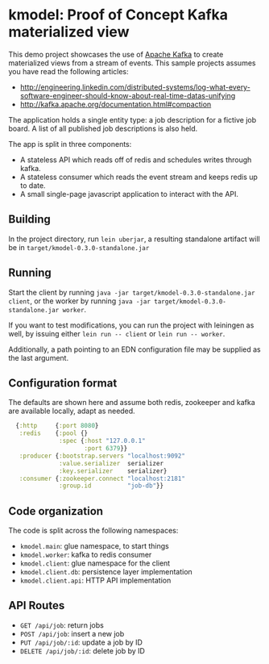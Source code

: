 kmodel: Proof of Concept Kafka materialized view
================================================

This demo project showcases the use of [Apache Kafka](http://kafka.apache.org)
to create materialized views from a stream of events. This sample projects assumes you have
read the following articles:

- http://engineering.linkedin.com/distributed-systems/log-what-every-software-engineer-should-know-about-real-time-datas-unifying
- http://kafka.apache.org/documentation.html#compaction

The application holds a single entity type: a job description for a fictive
job board. A list of all published job descriptions is also held.

The app is split in three components:

- A stateless API which reads off of redis and schedules writes through kafka.
- A stateless consumer which reads the event stream and keeps redis up to date.
- A small single-page javascript application to interact with the API.

## Building

In the project directory, run `lein uberjar`, a resulting standalone artifact
will be in `target/kmodel-0.3.0-standalone.jar`

## Running

Start the client by running `java -jar target/kmodel-0.3.0-standalone.jar client`,
or the worker by running `java -jar target/kmodel-0.3.0-standalone.jar worker`.

If you want to test modifications, you can run the project with leiningen as well,
by issuing either `lein run -- client` or `lein run -- worker`.

Additionally, a path pointing to an EDN configuration file may be supplied as the
last argument.

## Configuration format

The defaults are shown here and assume both redis, zookeeper and kafka are
available locally, adapt as needed.

```clojure
  {:http     {:port 8080}
   :redis    {:pool {}
              :spec {:host "127.0.0.1"
                     :port 6379}}
   :producer {:bootstrap.servers "localhost:9092"
              :value.serializer  serializer
              :key.serializer    serializer}
   :consumer {:zookeeper.connect "localhost:2181"
              :group.id          "job-db"}}
```

## Code organization

The code is split across the following namespaces:

- `kmodel.main`: glue namespace, to start things
- `kmodel.worker`: kafka to redis consumer
- `kmodel.client`: glue namespace for the client
- `kmodel.client.db`: persistence layer implementation
- `kmodel.client.api`: HTTP API implementation

## API Routes

- `GET /api/job`: return jobs
- `POST /api/job`: insert a new job
- `PUT /api/job/:id`: update a job by ID
- `DELETE /api/job/:id`: delete job by ID
